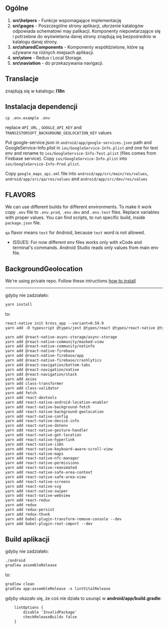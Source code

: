 ## Ogólne

1. __src\helpers__ - Funkcje wspomagające implementację
2. __src\pages__ - Poszczególne strony aplikacji, ułorzenie katalogów odpowiada schematowi may palikacji. Komponenty niepowtarzające się i potrzebne do wyświetania danej strony znajdują się bezpośrednio w kalalogu danej strony.
3. __src\sharedComponents__ - Komponenty współdzielone, które są używane na różnych miejsach aplikacji.
4. __src\store__ - Redux i Local Storage.
5. __src\naviation__ - do przekazywania navigacji.


## Translacje

znajdują się w katalogu: __I18n__


## Instalacja dependencji

```
cp .env.example .env
```
replace `API_URL` , `GOOGLE_API_KEY` and `TRANSISTORSOFT_BACKGROUND_GEOLOCATION_KEY` values

Put google-service.json in `android/app/google-services.json` path and GoogleService-Info.plist in `ios/GoogleService-Info.plist` and one for test env and rename to `ios/GoogleService-Info-Test.plist` (files comes from Firebase service).
Copy `ios/GoogleService-Info.plist` into `ios/GoogleService-Info-Prod.plist`.

Copy `google_maps_api.xml` file into `android/app/src/main/res/values`, `android/app/src/qa/res/values` and `android/app/src/dev/res/values`

## FLAVORS

We can use different builds for different environments. To make it work copy `.env` file to `.env.prod`, `.env.dev` and `.env.test` files. Replace variables with proper values.
You can find scripts, to run specific build, inside `package.json` file.

`qa` flavor means `test` for Android, because `test` word is not allowed.

* ISSUES: For now different env files works only with xCode and terminal's commands. Android Studio reads only values from main env file.

## BackgroundGeolocation

We're using private repo. Follow these intructions [how to install](https://github.com/transistorsoft/react-native-background-geolocation-android/wiki/Migrating-your-installation-from-Public-package-to-Private-repo:)

---

gdyby nie zadziałało:
```html
yarn install
```

to:
```html
react-native init kross_app --variant=0.59.9 
yarn add -D typescript @types/jest @types/react @types/react-native @types/react-test-renderer

yarn add @react-native-async-storage/async-storage
yarn add @react-native-community/masked-view
yarn add @react-native-community/netinfo
yarn add @react-native-firebase
yarn add @react-native-firebase/app
yarn add @react-native-firebase/crashlytics
yarn add @react-navigation/bottom-tabs
yarn add @react-navigation/native
yarn add @react-navigation/stack
yarn add axios
yarn add class-transformer
yarn add class-validator
yarn add fetch
yarn add react-devtools
yarn add react-native-android-location-enabler
yarn add react-native-background-fetch
yarn add react-native-background-geolocation
yarn add react-native-config
yarn add react-native-device-info
yarn add react-native-dotenv
yarn add react-native-gesture-handler
yarn add react-native-get-location
yarn add react-native-hyperlink
yarn add react-native-i18n
yarn add react-native-keyboard-aware-scroll-view
yarn add react-native-maps
yarn add react-native-nfc-manager
yarn add react-native-permissions
yarn add react-native-reanimated
yarn add react-native-safe-area-context
yarn add react-native-safe-area-view
yarn add react-native-screens
yarn add react-native-svg
yarn add react-native-swiper
yarn add react-native-webview
yarn add react-redux
yarn add redux
yarn add redux-persist
yarn add redux-thunk
yarn add babel-plugin-transform-remove-console --dev
yarn add babel-plugin-root-import --dev
```


## Build aplikacji

gdyby nie zadziałało:
```html
./android
gradlew assembleRelease
```

to:
```html
gradlew clean
gradlew app:assembleRelease -x lintVitalRelease
```

gdyby okazało się, że coś nie działa to usunąć w __android/app/build.gradle__:
```html
    lintOptions {
        disable 'InvalidPackage'
        checkReleaseBuilds false
    }
```
